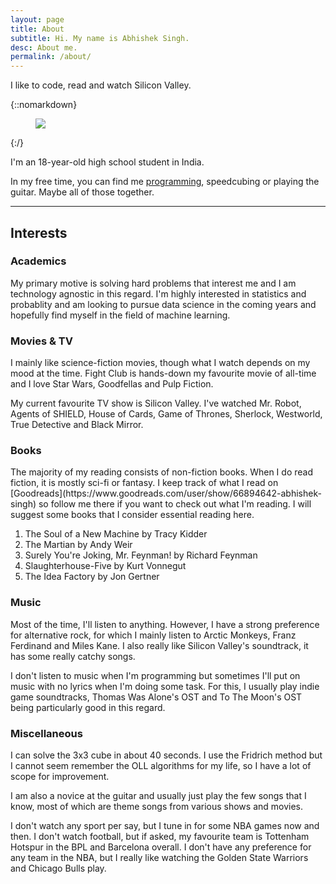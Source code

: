 ```yaml
---
layout: page
title: About
subtitle: Hi. My name is Abhishek Singh.
desc: About me.
permalink: /about/
---
```


<div class="pretty-links">

<div class="lead lead-about">I like to code, read and watch Silicon Valley.
</div>

{::nomarkdown} 
<figure class="site-profile">
    <img src="{{ site.baseurl }}/assets/img/profile.jpg">
</figure>
{:/}

I'm an 18-year-old high school student in India.

In my free time, you can find me [programming](https://github.com/databhishek), speedcubing or playing the guitar. Maybe all of those together.
<hr>
<h2> Interests </h2>

<h3> Academics </h3>
My primary motive is solving hard problems that interest me and I am technology agnostic in this regard. I'm highly interested in statistics and probablity and am looking to pursue data science in the coming years and hopefully find myself in the field of machine learning.


<h3> Movies & TV </h3>
I mainly like science-fiction movies, though what I watch depends on my mood at the time. Fight Club is hands-down my favourite movie of all-time and I love Star Wars, Goodfellas and Pulp Fiction.

My current favourite TV show is Silicon Valley. I've watched Mr. Robot, Agents of SHIELD, House of Cards, Game of Thrones, Sherlock, Westworld, True Detective and Black Mirror.

<h3> Books </h3>
The majority of my reading consists of non-fiction books. When I do read fiction, it is mostly sci-fi or fantasy. I keep track of what I read on [Goodreads](https://www.goodreads.com/user/show/66894642-abhishek-singh) so follow me there if you want to check out what I'm reading. I will suggest some books that I consider essential reading here.
<ol>
<li> The Soul of a New Machine by Tracy Kidder </li>
<li> The Martian by Andy Weir </li>
<li> Surely You're Joking, Mr. Feynman! by Richard Feynman </li>
<li> Slaughterhouse-Five by Kurt Vonnegut </li>
<li> The Idea Factory by Jon Gertner </li>
</ol>
</div>

<h3> Music </h3>
Most of the time, I'll listen to anything. However, I have a strong preference for alternative rock, for which I mainly listen to Arctic Monkeys, Franz Ferdinand and Miles Kane. I also really like Silicon Valley's soundtrack, it has some really catchy songs.

I don't listen to music when I'm programming but sometimes I'll put on music with no lyrics when I'm doing some task. For this, I usually play indie game soundtracks, Thomas Was Alone's OST and To The Moon's OST being particularly good in this regard.

<h3> Miscellaneous </h3>

I can solve the 3x3 cube in about 40 seconds. I use the Fridrich method but I cannot seem remember the OLL algorithms for my life, so I have a lot of scope for improvement.

I am also a novice at the guitar and usually just play the few songs that I know, most of which are theme songs from various shows and movies.

I don't watch any sport per say, but I tune in for some NBA games now and then. I don't watch football, but if asked, my favourite team is Tottenham Hotspur in the BPL and Barcelona overall. I don't have any preference for any team in the NBA, but I really like watching the Golden State Warriors and Chicago Bulls play. 

